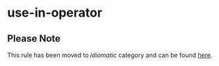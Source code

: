 # use-in-operator

## Please Note

This rule has been moved to *idiomatic* category and can be found [here](../idiomatic/use-in-operator.md).
